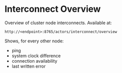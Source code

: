 # Interconnect Overview

Overview of cluster node interconnects. Available at:

```text
http://<endpoint>:8765/actors/interconnect/overview
```

Shows, for every other node:

* ping
* system clock difference
* connection availability
* last written error

